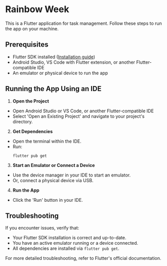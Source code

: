 # Rainbow Week
This is a Flutter application for task management. Follow these steps to run the app on your machine.

## Prerequisites

- Flutter SDK installed ([Installation guide](https://flutter.dev/docs/get-started/install))
- Android Studio, VS Code with Flutter extension, or another Flutter-compatible IDE
- An emulator or physical device to run the app

## Running the App Using an IDE

1. **Open the Project**
- Open Android Studio or VS Code, or another Flutter-compatible IDE
- Select 'Open an Existing Project' and navigate to your project's directory.

2. **Get Dependencies**
- Open the terminal within the IDE.
- Run:
  ```
  flutter pub get
  ```

3. **Start an Emulator or Connect a Device**
- Use the device manager in your IDE to start an emulator.
- Or, connect a physical device via USB.

4. **Run the App**
- Click the 'Run' button in your IDE.

## Troubleshooting

If you encounter issues, verify that:
- Your Flutter SDK installation is correct and up-to-date.
- You have an active emulator running or a device connected.
- All dependencies are installed via `flutter pub get`.

For more detailed troubleshooting, refer to Flutter's official documentation.

